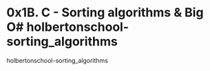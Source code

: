 # 0x1B. C - Sorting algorithms & Big O# holbertonschool-sorting_algorithms
holbertonschool-sorting_algorithms
